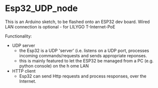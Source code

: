 # Esp32_UDP_node
This is an Arduino sketch, to be flashed onto an ESP32 dev board.
Wired LAN connection is optional - for LILYGO T-Internet-PoE

Functionality:
- UDP server
  - the Esp32 is a UDP 'server' (i.e. listens on a UDP port, processes incoming commands/requests
    and sends appropriate reponses.
  - this is mainly featured to let the ESP32 be managed from a PC (e.g. python console) on the h
    ome LAN
- HTTP client
  - Esp32 can send Http requests and process responses, over the Internet.
